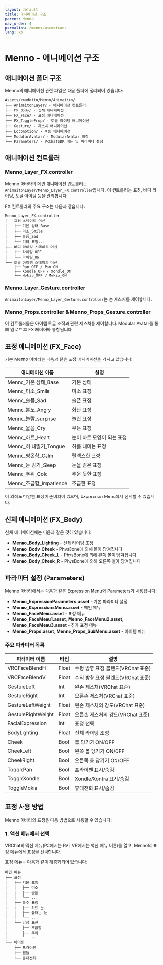 ```yaml
---
layout: default
title: 애니메이션 구조
parent: Menno
nav_order: 4
permalink: /menno/animation/
lang: ko
---
```


# Menno - 애니메이션 구조

## 애니메이션 폴더 구조

Menno의 애니메이션 관련 파일은 다음 폴더에 정리되어 있습니다:

```
Assets/emudotto/Menno/Animation/
├── AnimaitonLayer/ - 애니메이션 컨트롤러
├── FX_Body/ - 신체 애니메이션
├── FX_Face/ - 표정 애니메이션
├── FX_ToggleProp/ - 토글 아이템 애니메이션
├── Gesture/ - 제스처 애니메이션
├── Locomotion/ - 이동 애니메이션
├── ModularAvatar/ - ModularAvatar 확장
└── Parameters/ - VRChatSDK 메뉴 및 파라미터 설정
```

## 애니메이션 컨트롤러

### Menno_Layer_FX.controller

Menno 아바타의 메인 애니메이션 컨트롤러는 `AnimaitonLayer/Menno_Layer_FX.controller`입니다. 이 컨트롤러는 표정, 바디 라이팅, 토글 아이템 등을 관리합니다.

FX 컨트롤러의 주요 구조는 다음과 같습니다:

```
Menno_Layer_FX.controller
├── 표정 스테이트 머신
│   ├── 기본 상태_Base
│   ├── 미소_Smile
│   ├── 슬픔_Sad
│   └── 기타 표정...
├── 바디 라이팅 스테이트 머신
│   ├── 라이팅_OFF
│   └── 라이팅_ON
└── 토글 아이템 스테이트 머신
    ├── Pan_OFF / Pan_ON
    ├── Xondle_OFF / Xondle_ON
    └── Mokia_OFF / Mokia_ON
```

### Menno_Layer_Gesture.controller

`AnimaitonLayer/Menno_Layer_Gesture.controller`는 손 제스처를 제어합니다.

### Menno_Props.controller & Menno_Props_Gesture.controller

이 컨트롤러들은 아이템 토글 조작과 관련 제스처를 제어합니다.
Modular Avatar를 통해 업로드 후 FX 레이어와 통합됩니다.

## 표정 애니메이션 (FX_Face)

기본 Menno 아바타는 다음과 같은 표정 애니메이션을 가지고 있습니다:

| 애니메이션 이름 | 설명 |
|--------------|------|
| Menno_기본 상태_Base | 기본 상태 |
| Menno_미소_Smile | 미소 표정 |
| Menno_슬픔_Sad | 슬픈 표정 |
| Menno_분노_Angry | 화난 표정 |
| Menno_놀람_surprise | 놀란 표정 |
| Menno_울음_Cry | 우는 표정 |
| Menno_하트_Heart | 눈이 하트 모양이 되는 표정 |
| Menno_혀 내밀기_Tongue | 혀를 내미는 표정 |
| Menno_평온함_Calm | 릴렉스한 표정 |
| Menno_눈 감기_Sleep | 눈을 감은 표정 |
| Menno_추위_Cold | 추운 듯한 표정 |
| Menno_조급함_Impatience | 조급한 표정 |

이 외에도 다양한 표정이 준비되어 있으며, Expression Menu에서 선택할 수 있습니다.

## 신체 애니메이션 (FX_Body)

신체 애니메이션에는 다음과 같은 것이 있습니다:

- **Menno_Body_Lighting** - 신체 라이팅 조정
- **Menno_Body_Cheek** - PhysBone에 의해 볼이 당겨집니다
- **Menno_Body_Cheek_L** - PhysBone에 의해 왼쪽 볼이 당겨집니다
- **Menno_Body_Cheek_R** - PhysBone에 의해 오른쪽 볼이 당겨집니다

## 파라미터 설정 (Parameters)

Menno 아바타에서는 다음과 같은 Expression Menu와 Parameters가 사용됩니다:

- **Menno_ExpressionParameters.asset** - 기본 파라미터 설정
- **Menno_ExpressionsMenu.asset** - 메인 메뉴
- **Menno_FaceMenu.asset** - 표정 메뉴
- **Menno_FaceMenu1.asset**, **Menno_FaceMenu2.asset**, **Menno_FaceMenu3.asset** - 추가 표정 메뉴
- **Menno_Props.asset**, **Menno_Props_SubMenu.asset** - 아이템 메뉴

### 주요 파라미터 목록

| 파라미터 이름 | 타입 | 설명 |
|--------------|------|------|
| VRCFaceBlendH | Float | 수평 방향 표정 블렌드(VRChat 표준) |
| VRCFaceBlendV | Float | 수직 방향 표정 블렌드(VRChat 표준) |
| GestureLeft | Int | 왼손 제스처(VRChat 표준) |
| GestureRight | Int | 오른손 제스처(VRChat 표준) |
| GestureLeftWeight | Float | 왼손 제스처의 강도(VRChat 표준) |
| GestureRightWeight | Float | 오른손 제스처의 강도(VRChat 표준) |
| FacialExpression | Int | 표정 선택 |
| BodyLighting | Float | 신체 라이팅 조정 |
| Cheek | Bool | 볼 당기기 ON/OFF |
| CheekLeft | Bool | 왼쪽 볼 당기기 ON/OFF |
| CheekRight | Bool | 오른쪽 볼 당기기 ON/OFF |
| TogglePan | Bool | 프라이팬 표시/숨김 |
| ToggleXondle | Bool | Xondle/Xontra 표시/숨김 |
| ToggleMokia | Bool | 휴대전화 표시/숨김 |

## 표정 사용 방법

Menno 아바타의 표정은 다음 방법으로 사용할 수 있습니다:

### 1. 액션 메뉴에서 선택

VRChat의 액션 메뉴(PC에서는 R키, VR에서는 액션 메뉴 버튼)를 열고, Menno의 표정 메뉴에서 표정을 선택합니다.

표정 메뉴는 다음과 같이 계층화되어 있습니다:

```
메인 메뉴
├── 표정
│   ├── 기본 표정
│   │   ├── 미소
│   │   ├── 슬픔
│   │   └── ...
│   ├── 특수 표정
│   │   ├── 하트 눈
│   │   ├── 불타는 눈
│   │   └── ...
│   └── 감정 표현
│       ├── 조급함
│       ├── 추위
│       └── ...
└── 아이템
    ├── 프라이팬
    ├── 캔들
    └── 휴대전화
``` 